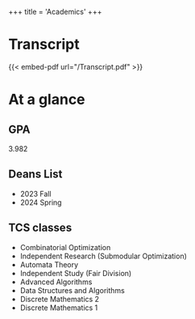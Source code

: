 +++
title = 'Academics'
+++

# Transcript

{{< embed-pdf url="/Transcript.pdf" >}}

# At a glance
## GPA
3.982

## Deans List
- 2023 Fall
- 2024 Spring

## TCS classes
- Combinatorial Optimization
- Independent Research (Submodular Optimization)
- Automata Theory
- Independent Study (Fair Division)
- Advanced Algorithms
- Data Structures and Algorithms
- Discrete Mathematics 2
- Discrete Mathematics 1 
